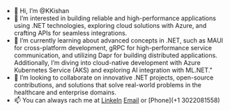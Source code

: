 - 👋 Hi, I’m @KKishan
- 👀 I’m interested in building reliable and high-performance applications using .NET technologies, exploring cloud solutions with Azure, and crafting APIs for seamless integrations.
- 🌱 I’m currently learning about advanced concepts in .NET, such as MAUI for cross-platform development, gRPC for high-performance service communication, and utilizing Dapr for building distributed applications. Additionally, I’m diving into cloud-native development with Azure Kubernetes Service (AKS) and exploring AI integration with ML.NET."
- 💞️ I’m looking to collaborate on innovative .NET projects, open-source contributions, and solutions that solve real-world problems in the healthcare and enterprise domains.
- 📫 You can always rach me at [LinkeIn](https://www.linkedin.com/in/ram-kishan-k-840569294/) [Email](kkishan0911@gmail.com) or [Phone](+1 3022081558)

<!---
KKishan0911/KKishan0911 is a ✨ special ✨ repository because its `README.md` (this file) appears on your GitHub profile.
You can click the Preview link to take a look at your changes.
--->

